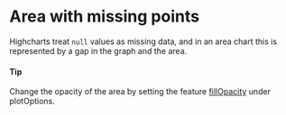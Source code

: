 # Area with missing points
Highcharts treat `null` values as missing data, and in an area chart this is
represented by a gap in the graph and the area.

####  Tip
Change the opacity of the area by setting the feature [fillOpacity](https://api.highcharts.com/highcharts/plotOptions.area.fillOpacity) under plotOptions.